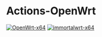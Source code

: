 # Actions-OpenWrt
[![OpenWrt-x64](https://github.com/github-xihe/Action-Openwrt/workflows/OpenWrt-x64/badge.svg?branch=master)](https://github.com/github-xihe/Action-Openwrt/actions)
[![immortalwrt-x64](https://github.com/github-xihe/Action-Openwrt/workflows/immortalwrt-x64/badge.svg?branch=master)](https://github.com/github-xihe/Action-Openwrt/actions)
